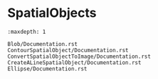 # SpatialObjects

```{toctree}
:maxdepth: 1

Blob/Documentation.rst
ContourSpatialObject/Documentation.rst
ConvertSpatialObjectToImage/Documentation.rst
CreateALineSpatialObject/Documentation.rst
Ellipse/Documentation.rst
```
